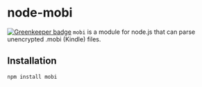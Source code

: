 # node-mobi

[![Greenkeeper badge](https://badges.greenkeeper.io/ctbarna/node-mobi.svg)](https://greenkeeper.io/)
`mobi` is a module for node.js that can parse unencrypted .mobi (Kindle)
files.

## Installation
`npm install mobi`

